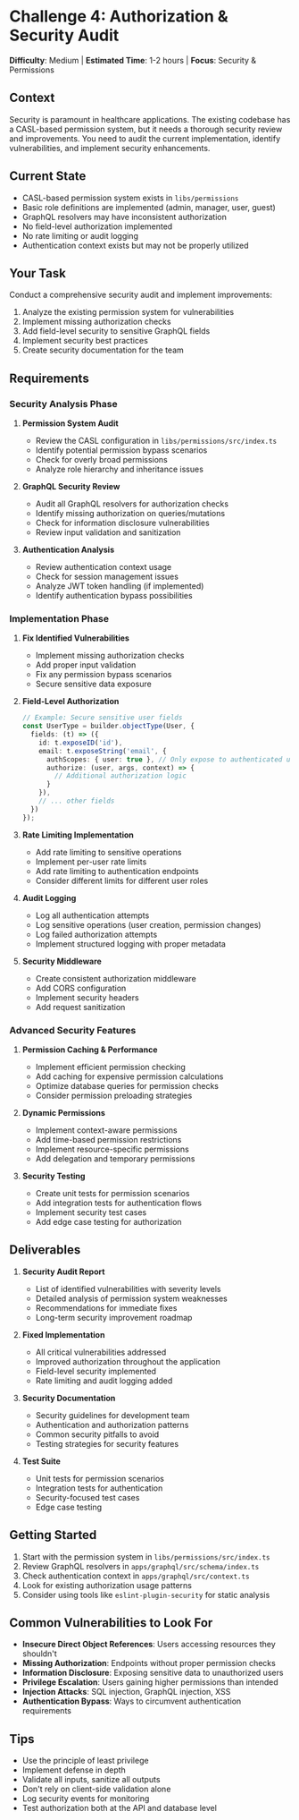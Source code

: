# Challenge 4: Authorization & Security Audit

**Difficulty**: Medium | **Estimated Time**: 1-2 hours | **Focus**: Security & Permissions

## Context

Security is paramount in healthcare applications. The existing codebase has a CASL-based permission system, but it needs a thorough security review and improvements. You need to audit the current implementation, identify vulnerabilities, and implement security enhancements.

## Current State

- CASL-based permission system exists in `libs/permissions`
- Basic role definitions are implemented (admin, manager, user, guest)
- GraphQL resolvers may have inconsistent authorization
- No field-level authorization implemented
- No rate limiting or audit logging
- Authentication context exists but may not be properly utilized

## Your Task

Conduct a comprehensive security audit and implement improvements:
1. Analyze the existing permission system for vulnerabilities
2. Implement missing authorization checks
3. Add field-level security to sensitive GraphQL fields
4. Implement security best practices
5. Create security documentation for the team

## Requirements

### Security Analysis Phase

1. **Permission System Audit**
   - Review the CASL configuration in `libs/permissions/src/index.ts`
   - Identify potential permission bypass scenarios
   - Check for overly broad permissions
   - Analyze role hierarchy and inheritance issues

2. **GraphQL Security Review**
   - Audit all GraphQL resolvers for authorization checks
   - Identify missing authorization on queries/mutations
   - Check for information disclosure vulnerabilities
   - Review input validation and sanitization

3. **Authentication Analysis**
   - Review authentication context usage
   - Check for session management issues
   - Analyze JWT token handling (if implemented)
   - Identify authentication bypass possibilities

### Implementation Phase

1. **Fix Identified Vulnerabilities**
   - Implement missing authorization checks
   - Add proper input validation
   - Fix any permission bypass scenarios
   - Secure sensitive data exposure

2. **Field-Level Authorization**
   ```typescript
   // Example: Secure sensitive user fields
   const UserType = builder.objectType(User, {
     fields: (t) => ({
       id: t.exposeID('id'),
       email: t.exposeString('email', {
         authScopes: { user: true }, // Only expose to authenticated users
         authorize: (user, args, context) => {
           // Additional authorization logic
         }
       }),
       // ... other fields
     })
   });
   ```

3. **Rate Limiting Implementation**
   - Add rate limiting to sensitive operations
   - Implement per-user rate limits
   - Add rate limiting to authentication endpoints
   - Consider different limits for different user roles

4. **Audit Logging**
   - Log all authentication attempts
   - Log sensitive operations (user creation, permission changes)
   - Log failed authorization attempts
   - Implement structured logging with proper metadata

5. **Security Middleware**
   - Create consistent authorization middleware
   - Add CORS configuration
   - Implement security headers
   - Add request sanitization

### Advanced Security Features

1. **Permission Caching & Performance**
   - Implement efficient permission checking
   - Add caching for expensive permission calculations
   - Optimize database queries for permission checks
   - Consider permission preloading strategies

2. **Dynamic Permissions**
   - Implement context-aware permissions
   - Add time-based permission restrictions
   - Implement resource-specific permissions
   - Add delegation and temporary permissions

3. **Security Testing**
   - Create unit tests for permission scenarios
   - Add integration tests for authentication flows
   - Implement security test cases
   - Add edge case testing for authorization

## Deliverables

1. **Security Audit Report**
   - List of identified vulnerabilities with severity levels
   - Detailed analysis of permission system weaknesses
   - Recommendations for immediate fixes
   - Long-term security improvement roadmap

2. **Fixed Implementation**
   - All critical vulnerabilities addressed
   - Improved authorization throughout the application
   - Field-level security implemented
   - Rate limiting and audit logging added

3. **Security Documentation**
   - Security guidelines for development team
   - Authentication and authorization patterns
   - Common security pitfalls to avoid
   - Testing strategies for security features

4. **Test Suite**
   - Unit tests for permission scenarios
   - Integration tests for authentication
   - Security-focused test cases
   - Edge case testing

## Getting Started

1. Start with the permission system in `libs/permissions/src/index.ts`
2. Review GraphQL resolvers in `apps/graphql/src/schema/index.ts`
3. Check authentication context in `apps/graphql/src/context.ts`
4. Look for existing authorization usage patterns
5. Consider using tools like `eslint-plugin-security` for static analysis

## Common Vulnerabilities to Look For

- **Insecure Direct Object References**: Users accessing resources they shouldn't
- **Missing Authorization**: Endpoints without proper permission checks
- **Information Disclosure**: Exposing sensitive data to unauthorized users
- **Privilege Escalation**: Users gaining higher permissions than intended
- **Injection Attacks**: SQL injection, GraphQL injection, XSS
- **Authentication Bypass**: Ways to circumvent authentication requirements

## Tips

- Use the principle of least privilege
- Implement defense in depth
- Validate all inputs, sanitize all outputs
- Don't rely on client-side validation alone
- Log security events for monitoring
- Test authorization both at the API and database level 